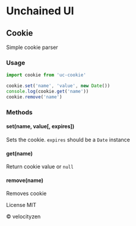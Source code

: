 # Unchained UI

## Cookie

Simple cookie parser

### Usage

```js
import cookie from 'uc-cookie'

cookie.set('name', 'value', new Date())
console.log(cookie.get('name'))
cookie.remove('name')

```

### Methods

#### set(name, value[, expires])

Sets the cookie. `expires` should be a `Date` instance

#### get(name)

Return cookie value or `null`

#### remove(name)

Removes cookie

License MIT

© velocityzen
